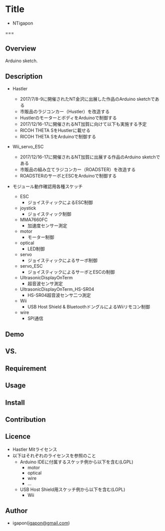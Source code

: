 
# Title

- NTigapon

===

## Overview
Arduino sketch.

## Description

- Hastler
    - 2017/7/8-9に開催されたNT金沢に出展した作品のArduino sketchである
    - 市販品のラジコンカー（Hustler）を改造する
    - HustlerのモーターとボディをArduinoで制御する
    - 2017/12/16-17に開催されるNT加賀に向けて以下も実施する予定
    - RICOH THETA SをHustlerに載せる
    - RICOH THETA SをArduinoで制御する

- Wii_servo_ESC
    - 2017/12/16-17に開催されるNT加賀に出展する作品のArduino sketchである
    - 市販品の組み立てラジコンカー（ROADSTER）を改造する
    - ROADSTERのサーボとESCをArduinoで制御する

- モジュール動作確認用各種スケッチ
    - ESC
        - ジョイスティックによるESC制御
    - joystick
        - ジョイスティック制御
    - MMA7660FC
        - 加速度センサー測定
    - motor
        - モーター制御
    - optical
        - LED制御
    - servo
        - ジョイスティックによるサーボ制御
    - servo_ESC
        - ジョイスティックによるサーボとESCの制御
    - UltrasonicDisplayOnTerm
        - 超音波センサ測定
    - UltrasonicDisplayOnTerm_HS-SR04
        - HS-SR04超音波センサ二つ測定
    - Wii
        - USB Host Shield & BluetoothドングルによるWiiリモコン制御
    - wire
        - SPI通信

## Demo

## VS.

## Requirement

## Usage

## Install

## Contribution

## Licence

- Hastler Mitライセンス
- 以下はそれぞれのライセンスを参照のこと
    - Arduino IDEに付属するスケッチ例から以下を含む(LGPL)
        - motor
        - optical
        - wire
        - ...
    - USB Host Shield用スケッチ例から以下を含む(LGPL)
        - Wii

## Author

- igapon(igapon@gmail.com)
